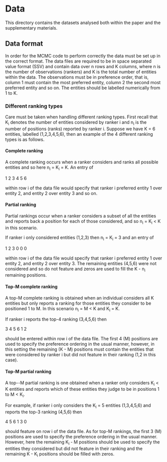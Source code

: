 # Data

This directory contains the datasets analysed both within the paper and the supplementary materials.

## Data format

In order for the MCMC code to perform correctly the data must be set up in the correct format. The data files are required to be in space separated value format (SSV) and contain data over n rows and K columns, where n is the number of observations (rankers) and K is the total number of entities within the data. The observations must be in preference order, that is, column 1 must contain the most preferred entity, column 2 the second most preferred entity and so on. The entities should be labelled numerically from 1 to K.

### Different ranking types

Care must be taken when handling different ranking types. First recall that K<sub>i</sub> denotes the number of entities considered by ranker i and n<sub>i</sub> is the number of positions (ranks) reported by ranker i. Suppose we have K = 6 entities, labelled (1,2,3,4,5,6), then an example of the 4 different ranking types is as follows. 

#### Complete ranking

A complete ranking occurs when a ranker considers and ranks all possible entities and so here n<sub>i</sub> = K<sub>i</sub> = K. An entry of

1 2 3 4 5 6

within row i of the data file would specify that ranker i preferred entity 1 over entity 2, and entity 2 over entity 3 and so on.

#### Partial ranking

Partial rankings occur when a ranker considers a subset of all the entities and reports back a position for each of those considered, and so n<sub>i</sub> = K<sub>i</sub> &lt; K in this scenario.

If ranker i only considered entities (1,2,3) then  n<sub>i</sub> = K<sub>i</sub> = 3 and an entry of

1 2 3 0 0 0

within row i of the data file would specify that ranker i preferred entity 1 over entity 2, and entity 2 over entity 3. The remaining entities (4,5,6) were not considered and so do not feature and zeros are used to fill the K - n<sub>i</sub> remaining positions.

#### Top-M complete ranking
A top-M complete ranking is obtained when an individual considers all K entities but only reports a ranking for those entities they consider to be positioned 1 to M. In this scenario n<sub>i</sub> = M &lt; K and K<sub>i</sub> = K.

If ranker i reports the top-4 ranking (3,4,5,6) then 

3 4 5 6 1 2

should be entered within row i of the data file. The first 4 (M) positions are used to specify the preference ordering in the usual manner, however, in this setting the remaining (K - M) positions must contain the entities that were considered by ranker i but did not feature in their ranking (1,2 in this case).

#### Top-M partial ranking

A top--M partial ranking is one obtained when a ranker only considers K<sub>i</sub> &lt; K entities and reports which of these entities they judge to be in positions 1 to M &lt; K<sub>i</sub>.

For example, if ranker i only considers the K<sub>i</sub> = 5 entities (1,3,4,5,6) and reports the top-3 ranking (4,5,6) then

4 5 6 1 3 0

should feature on row i of the data file. As for top-M rankings, the first 3 (M) positions are used to specify the preference ordering in the usual manner. However, here the remaining  K<sub>i</sub> - M positions should be used to specify the entities they considered but did not feature in their ranking and the remaining K - K<sub>i</sub> positions should be filled with zeros.




